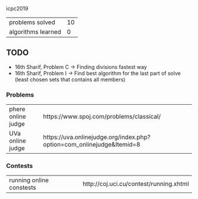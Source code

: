 icpc2019

<table>
    <tr>
        <td> problems solved
        <td> 10
    <tr>
        <td> algorithms learned
        <td> 0
</table>      
    

<h2>TODO</h2>
<ul>
<li>16th Sharif, Problem C -> Finding divisions fastest way</li>
<li>16th Sharif, Problem I -> Find best algorithm for the last part of solve (least chosen sets that contains all members)</li>
</ul>

<h3> Problems
<table>
    <tr>
        <td> phere online judge
        <td> https://www.spoj.com/problems/classical/
    <tr>
            <td> UVa online judge
            <td> https://uva.onlinejudge.org/index.php?option=com_onlinejudge&Itemid=8
</table>  

<h3> Contests
<table>
    <tr>
        <td> running online constests
        <td> http://coj.uci.cu/contest/running.xhtml
</table>  